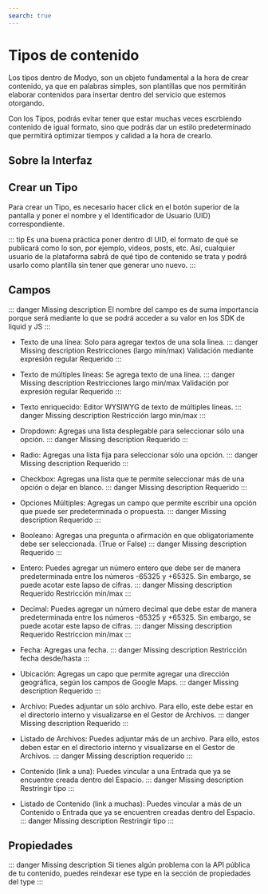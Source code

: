 ```yaml
---
search: true
---
```


# Tipos de contenido

Los tipos dentro de Modyo, son un objeto fundamental a la hora de crear contenido, ya que en palabras simples, son plantillas que nos permitirán elaborar contenidos para insertar dentro del servicio que estemos otorgando.

Con los Tipos, podrás evitar tener que estar muchas veces escrbiendo contenido de igual formato, sino que podrás dar un estilo predeterminado que permitirá optimizar tiempos y calidad a la hora de crearlo.

## Sobre la Interfaz



## Crear un Tipo

Para crear un Tipo, es necesario hacer click en el botón superior de la pantalla y poner el nombre y el Identificador de Usuario (UID) correspondiente.

::: tip Es una buena práctica poner dentro dl UID, el formato de qué se publicará como lo son, por ejemplo, videos, posts, etc. Así, cualquier usuario de la plataforma sabrá de qué tipo de contenido se trata y podrá usarlo como plantilla sin tener que generar uno nuevo.
:::





## Campos

::: danger
Missing description
El nombre del campo es de suma importancia porque será mediante lo que se podrá acceder a su valor en los SDK de liquid y JS
:::

- Texto de una línea: Solo para agregar textos de una sola linea.
::: danger
Missing description
Restricciones (largo min/max)
Validación mediante expresión regular
Requerido
:::

- Texto de múltiples líneas: Se agrega texto de una línea.
::: danger
Missing description
Restricciones largo min/max
Validación por expresión regular
Requerido
:::

- Texto enriquecido: Editor WYSIWYG de texto de múltiples líneas.
::: danger
Missing description
Restricción largo min/max
:::

- Dropdown: Agregas una lista desplegable para seleccionar sólo una opción.
::: danger
Missing description
Requerido
:::

- Radio: Agregas una lista fija para seleccionar sólo una opción.
::: danger
Missing description
Requerido
:::

- Checkbox: Agregas una lista que te permite seleccionar más de una opción o dejar en blanco.
::: danger
Missing description
Requerido
:::

- Opciones Múltiples: Agregas un campo que permite escribir una opción que puede ser predeterminada o propuesta.
::: danger
Missing description
Requerido
:::

- Booleano: Agregas una pregunta o afirmación en que obligatoriamente debe ser seleccionada. (True or False)
::: danger
Missing description
Requerido
:::

- Entero: Puedes agregar un número entero que debe ser de manera predeterminada entre los números -65325 y +65325. Sin embargo, se puede acotar este lapso de cifras.
::: danger
Missing description
Requerido
Restricción min/max
:::

- Decimal: Puedes agregar un número decimal que debe estar de manera predeterminada entre los números -65325 y +65325. Sin embargo, se puede acotar este lapso de cifras.
::: danger
Missing description
Requerido
Restriccion min/max
:::

- Fecha: Agregas una fecha.
::: danger
Missing description
Restricción fecha desde/hasta
:::

- Ubicación: Agregas un capo que permite agregar una dirección geográfica, según los campos de Google Maps.
::: danger
Missing description
Requerido
:::

- Archivo: Puedes adjuntar un sólo archivo. Para ello, este debe estar en el directorio interno y visualizarse en el Gestor de Archivos.
::: danger
Missing description
Requerido
:::

- Listado de Archivos: Puedes adjuntar más de un archivo. Para ello, estos deben estar en el directorio interno y visualizarse en el Gestor de Archivos.
::: danger
Missing description
requerido
:::

- Contenido (link a una): Puedes vincular a una Entrada que ya se encuentre creada dentro del Espacio.
::: danger
Missing description
Restringir tipo
:::

- Listado de Contenido (link a muchas): Puedes vincular a más de un Contenido o Entrada que ya se encuentren creadas dentro del Espacio.
::: danger
Missing description
Restringir tipo
:::

## Propiedades

::: danger
Missing description
Si tienes algún problema con la API pública de tu contenido, puedes reindexar ese type en la sección de propiedades del type
:::